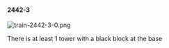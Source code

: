 #### 2442-3
![train-2442-3-0.png](https://github.com/lil-lab/nlvr/raw/master/nlvr/train/images/28/train-2442-3-0.png "train-2442-3-0.png")

There is at least 1 tower with a black block at the base